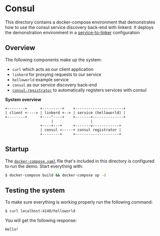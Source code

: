 # Consul

This directory contains a docker-compose environment that demonstrates
how to use the consul service discovery back-end with linkerd. It deploys the demonstration environment in a
[service-to-linker](https://linkerd.io/in-depth/deployment/#service-to-linker)
configuration

## Overview
The following components make up the system:
* `curl` which acts as our client application
* `linkerd` for proxying requests to our service
* `helloworld` example service
* `consul` as our service discovery back-end
* [`consul-registrator`](https://github.com/gliderlabs/registrator)
to automatically registers services with consul

**System overview**
```
+--------+      +---------+    +----------------------+
| client +----> | linkerd +--> | service (helloworld) |
+--------+      +----^----+    +-------+--------------+
                     |                 |
                +----+---+     +-------v------------+
                | consul <-----+ consul registrator |
                +--------+     +--------------------+
```


## Startup

The [`docker-compose.yaml`](docker-compose.yaml) file that's included
in this directory is configured to run the demo. Start everything with:

```bash
$ docker-compose build && docker-compose up -d
```

## Testing the system
To make sure everything is working properly run the following command:
```bash
$ curl localhost:4140/helloworld
```

You will get the following response:
```bash
Hello!
```
